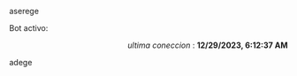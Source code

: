 aserege

<p>Bot activo: </p>
<p align="right"><i>ultima coneccion</i> : <b>12/29/2023, 6:12:37 AM</b></p>

 adege
